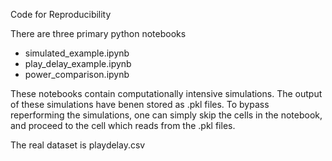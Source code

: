 Code for Reproducibility

There are three primary python notebooks

- simulated_example.ipynb
- play_delay_example.ipynb
- power_comparison.ipynb

These notebooks contain computationally intensive simulations.
The output of these simulations have benen stored as .pkl files.
To bypass reperforming the simulations, one can simply skip the cells in the notebook, and proceed to the cell which reads from the .pkl files.

The real dataset is playdelay.csv

